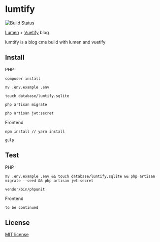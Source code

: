 # lumtify

[![Build Status](https://travis-ci.org/sc0Vu/lumtify.svg?branch=master)](https://travis-ci.org/sc0Vu/lumtify)

[Lumen](https://github.com/laravel/lumen) + [Vuetify](https://github.com/vuetifyjs/vuetify) blog

lumtify is a blog cms build with lumen and vuetify


## Install

PHP

    composer install

    mv .env.example .env
    
    touch database/lumtify.sqlite

    php artisan migrate

    php artisan jwt:secret

Frontend
    
    npm install // yarn install

    gulp
    
## Test

PHP

    mv .env.example .env && touch database/lumtify.sqlite && php artisan migrate --seed && php artisan jwt:secret

    vendor/bin/phpunit

Frontend

    to be continued

## License

[MIT license](http://opensource.org/licenses/MIT)
